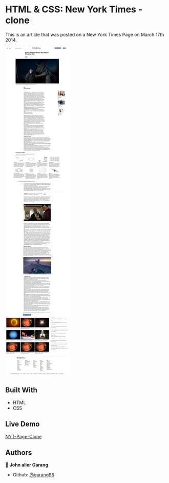 # HTML & CSS: New York Times - clone

This is an article that was posted on a New York Times Page on March 17th 2014.

![screenshot](./images/screencapture-127-0-0-1-5503-index-html-2021-01-17-12_11_18.png)

## Built With

- HTML
- CSS

## Live Demo

[NYT-Page-Clone](https://raw.githack.com/garang96/NYT-Page-clone/tree/Article-clone)

## Authors

👤 **John alier Garang**

- Github: [@garang96](https://github.com/garang96)
